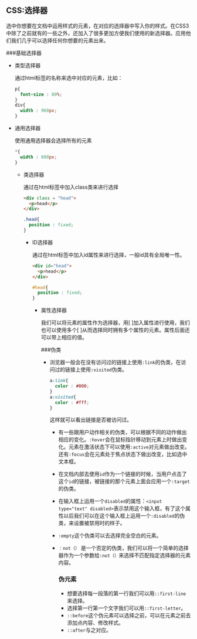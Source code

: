 ## CSS:选择器

选中你想要在文档中运用样式的元素，在对应的选择器中写入你的样式。在CSS3中除了之前就有的一些之外，还加入了很多更加方便我们使用的新选择器。应用他们我们几乎可以选择任何你想要的元素出来。

###基础选择器

- 类型选择器

  通过html标签的名称来选中对应的元素，比如：

  ~~~css
  p{
    font-size : 80%;
  }
  div{
    width : 960px;
  }
  ~~~


- 通用选择器

  使用通用选择器会选择所有的元素

  ~~~css
  *{
    width : 600px;
  }
  ~~~

  - 类选择器

    通过在html标签中加入class类来进行选择

    ~~~html
    <div class = "head">
      <p>head</p>
    </div>
    ~~~

    ~~~css
    .head{
      position : fixed;
    }
    ~~~

    - ID选择器

      通过在html标签中加入id属性来进行选择，一般id具有全局唯一性。

      ~~~html
      <div id="head">
        <p>head</p>
      </div>
      ~~~

      ~~~css
      #head{
        position : fixed;
      }
      ~~~

      - 属性选择器

        我们可以将元素的属性作为选择器，用[ ]加入属性进行使用，我们也可以使用多个[ ]从而选择同时拥有多个属性的元素。属性后面还可以带上相应的值。

        ###伪类

        - 浏览器一般会在没有访问过的链接上使用`:link`的伪类，在访问过的链接上使用`:visited`伪类。

          ~~~css
          a:link{
            color : #000;
          }
          a:visited{
            color : #fff;
          }
          ~~~

          这样就可以看出链接是否被访问过。

          - 有一些跟用户动作相关的伪类，可以根据不同的动作做出相应的变化。`:hover`会在鼠标指针移动到元素上时做出变化。元素在激活状态下可以使用`:active`对元素做出改变。还有`:focus`会在元素处于焦点状态下做出改变，比如选中文本框。

          - 在文档内部去使用`id`作为一个链接的时候，当用户点击了这个`id`的链接，被链接的那个元素上面会应用一个`:target`的伪类。

          - 在输入框上运用一个`disabled`的属性：`<input type="text" disabled>`表示禁用这个输入框，有了这个属性以后我们可以在这个输入框上运用一个`:disabled`的伪类，来设置被禁用时的样子。

          - `:empty`这个伪类可以去选择完全空白的元素。

          - `：not（）` 是一个否定的伪类，我们可以将一个简单的选择器作为一个参数给`:not（）`来选择不匹配指定选择器的元素内容。

            ### 伪元素

            - 想要选择每一段落的第一行我们可以用`::first-line`来选择。
            - 选择第一行第一个文字我们可以用`::first-letter`。
            - `::before`这个伪元素可以选择之前，可以在元素之前去添加点内容、修改样式。
            - `::after`与之对应。